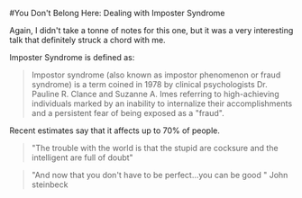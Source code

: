 #You Don't Belong Here: Dealing with Imposter Syndrome

Again, I didn't take a tonne of notes for this one, but it was a very interesting talk that definitely struck a chord with me. 

Imposter Syndrome is defined as:
>Impostor syndrome (also known as impostor phenomenon or fraud syndrome) is a term coined in 1978 by clinical psychologists Dr. Pauline R. Clance and Suzanne A. Imes referring to high-achieving individuals marked by an inability to internalize their accomplishments and a persistent fear of being exposed as a "fraud".

Recent estimates say that it affects up to 70% of people. 

>"The trouble with the world is that the stupid are cocksure and the intelligent are full of doubt"


>"And now that you don't have to be perfect…you can be good " John steinbeck